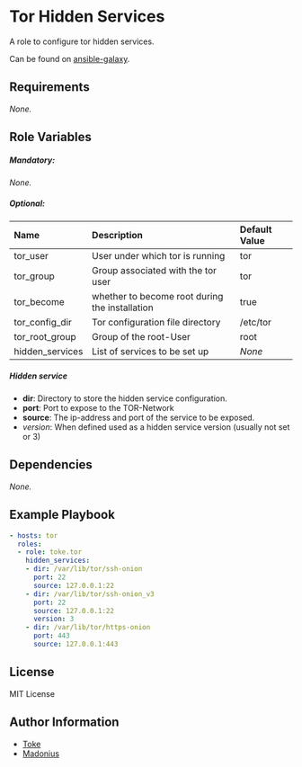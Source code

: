 # Tor Hidden Services

A role to configure tor hidden services.

Can be found on [ansible-galaxy](https://galaxy.ansible.com/toke/tor/).

## Requirements

_None._

## Role Variables

##### ***Mandatory***:
_None._

##### ***Optional***:
| Name | Description | Default Value |
| :--- | :---------- | :------------ |
| tor_user | User under which tor is running | tor
| tor_group | Group associated with the tor user | tor
| tor_become | whether to become root during the installation | true
| tor_config_dir | Tor configuration file directory | /etc/tor
| tor_root_group | Group of the root-User | root
| hidden_services | List of services to be set up | _None_ |

##### ***Hidden service***
* **dir**: Directory to store the hidden service configuration. 
* **port**: Port to expose to the TOR-Network
* **source**: The ip-address and port of the service to be exposed.
* *version*: When defined used as a hidden service version (usually not set or 3)


## Dependencies

_None._

## Example Playbook

```yaml
- hosts: tor
  roles:
  - role: toke.tor
    hidden_services:
    - dir: /var/lib/tor/ssh-onion
      port: 22
      source: 127.0.0.1:22
    - dir: /var/lib/tor/ssh-onion_v3
      port: 22
      source: 127.0.0.1:22
      version: 3
    - dir: /var/lib/tor/https-onion
      port: 443
      source: 127.0.0.1:443
```

## License

MIT License

## Author Information

* [Toke](https://github.com/toke)
* [Madonius](https://github.com/madonius)
